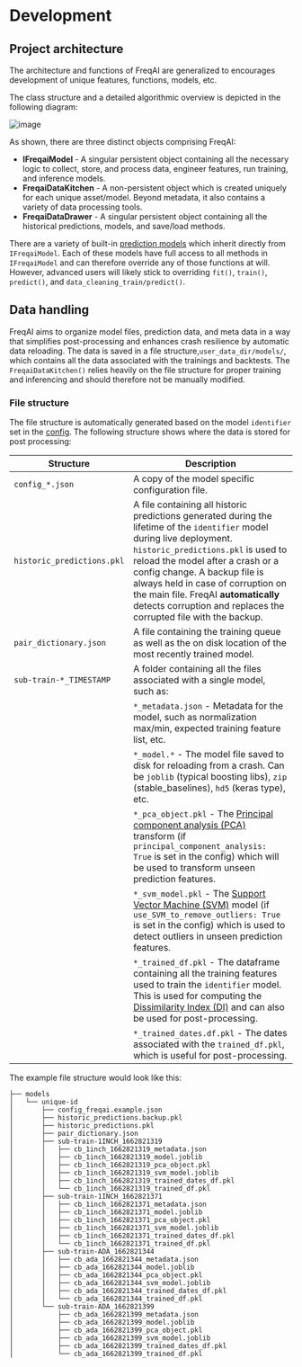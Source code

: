 # Development

## Project architecture

The architecture and functions of FreqAI are generalized to encourages development of unique features, functions, models, etc.

The class structure and a detailed algorithmic overview is depicted in the following diagram:

![image](assets/freqai_algorithm-diagram.jpg)

As shown, there are three distinct objects comprising FreqAI:

- **IFreqaiModel** - A singular persistent object containing all the necessary logic to collect, store, and process data, engineer features, run training, and inference models.
- **FreqaiDataKitchen** - A non-persistent object which is created uniquely for each unique asset/model. Beyond metadata, it also contains a variety of data processing tools.
- **FreqaiDataDrawer** - A singular persistent object containing all the historical predictions, models, and save/load methods.

There are a variety of built-in [prediction models](freqai-configuration.md#using-different-prediction-models) which inherit directly from `IFreqaiModel`. Each of these models have full access to all methods in `IFreqaiModel` and can therefore override any of those functions at will. However, advanced users will likely stick to overriding `fit()`, `train()`, `predict()`, and `data_cleaning_train/predict()`.

## Data handling

FreqAI aims to organize model files, prediction data, and meta data in a way that simplifies post-processing and enhances crash resilience by automatic data reloading. The data is saved in a file structure,`user_data_dir/models/`, which contains all the data associated with the trainings and backtests. The `FreqaiDataKitchen()` relies heavily on the file structure for proper training and inferencing and should therefore not be manually modified.

### File structure

The file structure is automatically generated based on the model `identifier` set in the [config](freqai-configuration.md#setting-up-the-configuration-file). The following structure shows where the data is stored for post processing:

| Structure                  | Description                                                                                                                                                                                                                                                                                                                                                                           |
| -------------------------- | ------------------------------------------------------------------------------------------------------------------------------------------------------------------------------------------------------------------------------------------------------------------------------------------------------------------------------------------------------------------------------------- |
| `config_*.json`            | A copy of the model specific configuration file.                                                                                                                                                                                                                                                                                                                                      |
| `historic_predictions.pkl` | A file containing all historic predictions generated during the lifetime of the `identifier` model during live deployment. `historic_predictions.pkl` is used to reload the model after a crash or a config change. A backup file is always held in case of corruption on the main file. FreqAI **automatically** detects corruption and replaces the corrupted file with the backup. |
| `pair_dictionary.json`     | A file containing the training queue as well as the on disk location of the most recently trained model.                                                                                                                                                                                                                                                                              |
| `sub-train-*_TIMESTAMP`    | A folder containing all the files associated with a single model, such as: <br>                                                                                                                                                                                                                                                                                                       |
|                            | `*_metadata.json` - Metadata for the model, such as normalization max/min, expected training feature list, etc. <br>                                                                                                                                                                                                                                                                  |
|                            | `*_model.*` - The model file saved to disk for reloading from a crash. Can be `joblib` (typical boosting libs), `zip` (stable_baselines), `hd5` (keras type), etc. <br>                                                                                                                                                                                                               |
|                            | `*_pca_object.pkl` - The [Principal component analysis (PCA)](freqai-feature-engineering.md#data-dimensionality-reduction-with-principal-component-analysis) transform (if `principal_component_analysis: True` is set in the config) which will be used to transform unseen prediction features. <br>                                                                                |
|                            | `*_svm_model.pkl` - The [Support Vector Machine (SVM)](freqai-feature-engineering.md#identifying-outliers-using-a-support-vector-machine-svm) model (if `use_SVM_to_remove_outliers: True` is set in the config) which is used to detect outliers in unseen prediction features. <br>                                                                                                 |
|                            | `*_trained_df.pkl` - The dataframe containing all the training features used to train the `identifier` model. This is used for computing the [Dissimilarity Index (DI)](freqai-feature-engineering.md#identifying-outliers-with-the-dissimilarity-index-di) and can also be used for post-processing. <br>                                                                            |
|                            | `*_trained_dates.df.pkl` - The dates associated with the `trained_df.pkl`, which is useful for post-processing.                                                                                                                                                                                                                                                                       |

The example file structure would look like this:

```
├── models
│   └── unique-id
│       ├── config_freqai.example.json
│       ├── historic_predictions.backup.pkl
│       ├── historic_predictions.pkl
│       ├── pair_dictionary.json
│       ├── sub-train-1INCH_1662821319
│       │   ├── cb_1inch_1662821319_metadata.json
│       │   ├── cb_1inch_1662821319_model.joblib
│       │   ├── cb_1inch_1662821319_pca_object.pkl
│       │   ├── cb_1inch_1662821319_svm_model.joblib
│       │   ├── cb_1inch_1662821319_trained_dates_df.pkl
│       │   └── cb_1inch_1662821319_trained_df.pkl
│       ├── sub-train-1INCH_1662821371
│       │   ├── cb_1inch_1662821371_metadata.json
│       │   ├── cb_1inch_1662821371_model.joblib
│       │   ├── cb_1inch_1662821371_pca_object.pkl
│       │   ├── cb_1inch_1662821371_svm_model.joblib
│       │   ├── cb_1inch_1662821371_trained_dates_df.pkl
│       │   └── cb_1inch_1662821371_trained_df.pkl
│       ├── sub-train-ADA_1662821344
│       │   ├── cb_ada_1662821344_metadata.json
│       │   ├── cb_ada_1662821344_model.joblib
│       │   ├── cb_ada_1662821344_pca_object.pkl
│       │   ├── cb_ada_1662821344_svm_model.joblib
│       │   ├── cb_ada_1662821344_trained_dates_df.pkl
│       │   └── cb_ada_1662821344_trained_df.pkl
│       └── sub-train-ADA_1662821399
│           ├── cb_ada_1662821399_metadata.json
│           ├── cb_ada_1662821399_model.joblib
│           ├── cb_ada_1662821399_pca_object.pkl
│           ├── cb_ada_1662821399_svm_model.joblib
│           ├── cb_ada_1662821399_trained_dates_df.pkl
│           └── cb_ada_1662821399_trained_df.pkl

```
